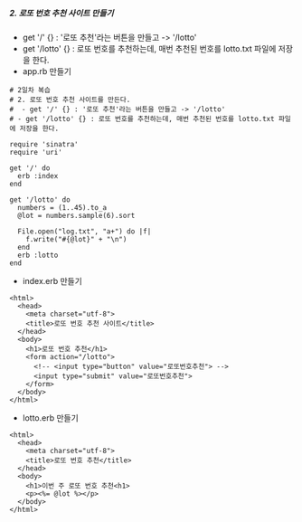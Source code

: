 ##### 2. 로또 번호 추천 사이트 만들기

- get '/' {} : '로또 추천'라는 버튼을 만들고 -> '/lotto'
- get '/lotto' {} : 로또 번호를 추천하는데, 매번 추천된 번호를 lotto.txt 파일에 저장을 한다.
- app.rb 만들기

```
# 2일차 복습
# 2. 로또 번호 추천 사이트를 만든다.
#  - get '/' {} : '로또 추천'라는 버튼을 만들고 -> '/lotto'
# - get '/lotto' {} : 로또 번호를 추천하는데, 매번 추천된 번호를 lotto.txt 파일에 저장을 한다.

require 'sinatra'
require 'uri'

get '/' do
  erb :index
end

get '/lotto' do
  numbers = (1..45).to_a
  @lot = numbers.sample(6).sort

  File.open("log.txt", "a+") do |f|
    f.write("#{@lot}" + "\n")
  end
  erb :lotto
end
```

- index.erb 만들기

```
<html>
  <head>
    <meta charset="utf-8">
    <title>로또 번호 추천 사이트</title>
  </head>
  <body>
    <h1>로또 번호 추천</h1>
    <form action="/lotto">
      <!-- <input type="button" value="로또번호추천"> -->
      <input type="submit" value="로또번호추천">
    </form>
  </body>
</html>
```

- lotto.erb 만들기

```
<html>
  <head>
    <meta charset="utf-8">
    <title>로또 번호 추천</title>
  </head>
  <body>
    <h1>이번 주 로또 번호 추천<h1>
    <p><%= @lot %></p>
  </body>
</html>
```